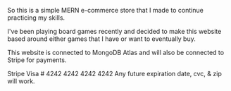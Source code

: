So this is a simple MERN e-commerce store that I made to continue practicing my skills.

I've been playing board games recently and decided to make this website based around either games that I have or want to eventually buy.

This website is connected to MongoDB Atlas and will also be connected to Stripe for payments. 

Stripe Visa # 4242 4242 4242 4242
Any future expiration date, cvc, & zip will work.